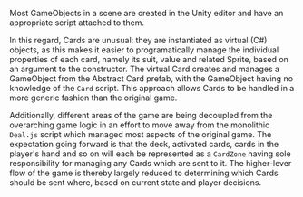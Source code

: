 Most GameObjects in a scene are created in the Unity editor and have an appropriate script attached to them.

In this regard, Cards are unusual: they are instantiated as virtual (C#) objects, as this makes it easier to programatically manage the individual properties of each card, namely its suit, value and related Sprite, based on an argument to the constructor. The virtual Card creates and manages a GameObject from the Abstract Card prefab, with the GameObject having no knowledge of the `Card` script. This approach allows Cards to be handled in a more generic fashion than the original game.

Additionally, different areas of the game are being decoupled from the overarching game logic in an effort to move away from the monolithic `Deal.js` script which managed most aspects of the original game. The expectation going forward is that the deck, activated cards, cards in the player's hand and so on will each be represented as a `CardZone` having sole responsibility for managing any Cards which are sent to it. The higher-lever flow of the game is thereby largely reduced to determining which Cards should be sent where, based on current state and player decisions.
